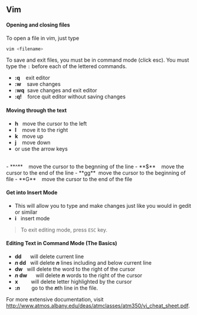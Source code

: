 ## Vim ##

#### Opening and closing files

To open a file in vim, just type 

```bash
vim <filename>
```

To save and exit files, you must be in command mode (click esc). You must type the `:` before each of the lettered commands.

- **:q** &nbsp;&nbsp;&nbsp;exit editor
- **:w** &nbsp;&nbsp;&nbsp;save changes
- **:wq** &nbsp;save changes and exit editor
- **:q!** &nbsp;&nbsp;&nbsp;force quit editor without saving changes


#### Moving through the text

- **h** &nbsp;&nbsp;move the cursor to the left
- **l** &nbsp;&nbsp;&nbsp;move it to the right
- **k** &nbsp;&nbsp;move up
- **j** &nbsp;&nbsp;&nbsp;move down
- or use the arrow keys
<br>
- **^** &nbsp;&nbsp;&nbsp;move the cursor to the begnning of the line
- **$** &nbsp;&nbsp;&nbsp;move the cursor to the end of the line
- **gg** &nbsp;move the cursor to the beginning of file
- **G** &nbsp;&nbsp;&nbsp;move the cursor to the end of the file

#### Get into Insert Mode

- This will allow you to type and make changes just like you would in gedit or similar
- **i** &nbsp;&nbsp;insert mode 

> To exit editing mode, press `ESC` key.

#### Editing Text in Command Mode (The Basics)
- **dd** &nbsp;&nbsp;&nbsp;&nbsp;&nbsp;will delete current line
- ***n* dd** &nbsp;&nbsp;will delete ***n*** lines including and below current line
- **dw** &nbsp;&nbsp;will delete the word to the right of the cursor
- ***n* dw** &nbsp;&nbsp;&nbsp;&nbsp;&nbsp;will delete ***n*** words to the right of the cursor
- **x** &nbsp;&nbsp;&nbsp;&nbsp;&nbsp;&nbsp;&nbsp;&nbsp;will delete letter highlighted by the cursor 
- **:*n*** &nbsp;&nbsp;&nbsp;&nbsp;&nbsp;&nbsp;&nbsp;go to the ***n***th line in the file.

For more extensive documentation, visit http://www.atmos.albany.edu/deas/atmclasses/atm350/vi_cheat_sheet.pdf.
